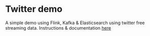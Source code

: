 # Twitter demo
A simple demo using Flink, Kafka & Elasticsearch using twitter free streaming data. Instructions & documentation [here](https://ndrpnt.gitbook.io/twitter_demo)
